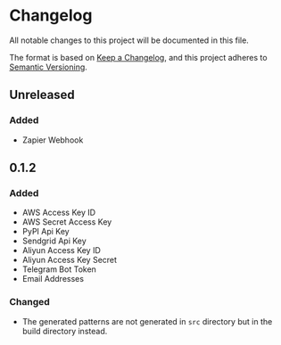 # Changelog

All notable changes to this project will be documented in this file.

The format is based on [Keep a Changelog](https://keepachangelog.com/en/1.1.0/),
and this project adheres to [Semantic Versioning](https://semver.org/spec/v2.0.0.html).

## Unreleased

### Added

- Zapier Webhook

## 0.1.2

### Added

- AWS Access Key ID
- AWS Secret Access Key
- PyPI Api Key
- Sendgrid Api Key
- Aliyun Access Key ID
- Aliyun Access Key Secret
- Telegram Bot Token
- Email Addresses

### Changed

- The generated patterns are not generated in `src` directory but in the build directory instead.
